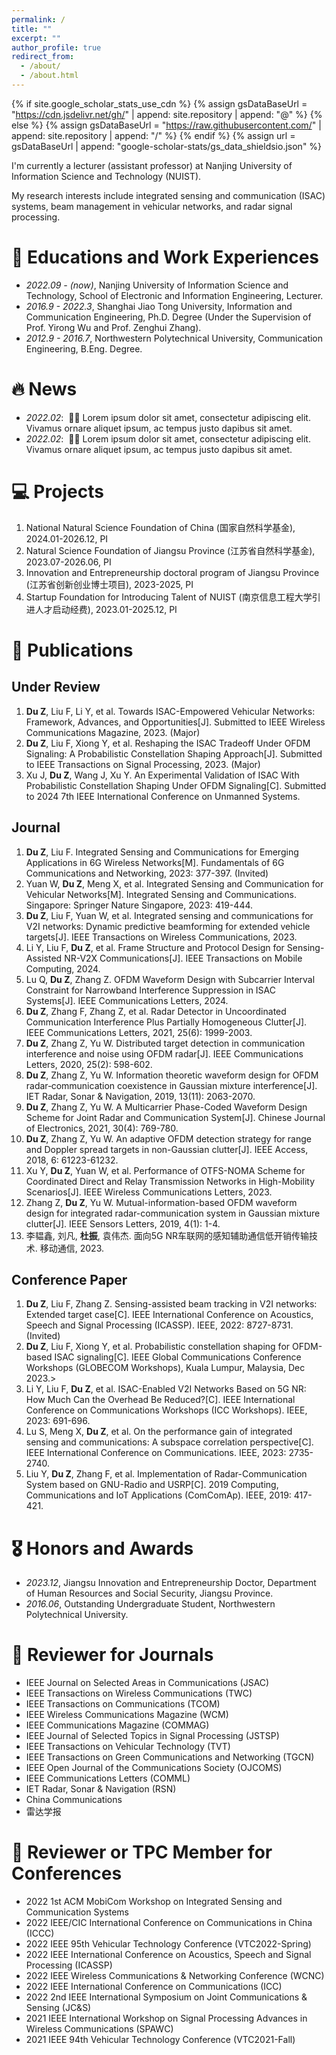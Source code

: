 ```yaml
---
permalink: /
title: ""
excerpt: ""
author_profile: true
redirect_from: 
  - /about/
  - /about.html
---
```


{% if site.google_scholar_stats_use_cdn %}
{% assign gsDataBaseUrl = "https://cdn.jsdelivr.net/gh/" | append: site.repository | append: "@" %}
{% else %}
{% assign gsDataBaseUrl = "https://raw.githubusercontent.com/" | append: site.repository | append: "/" %}
{% endif %}
{% assign url = gsDataBaseUrl | append: "google-scholar-stats/gs_data_shieldsio.json" %}

<span class='anchor' id='about-me'></span>

I'm currently a lecturer (assistant professor) at Nanjing University of Information Science and Technology (NUIST). 

My research interests include integrated sensing and communication (ISAC) systems, beam management in vehicular networks, and radar signal processing.

# 📖 Educations and Work Experiences
- *2022.09 - (now)*, Nanjing University of Information Science and Technology, School of Electronic and Information Engineering, Lecturer. 
- *2016.9 - 2022.3*, Shanghai Jiao Tong University, Information and Communication Engineering, Ph.D. Degree (Under the Supervision of Prof. Yirong Wu and Prof. Zenghui Zhang). 
- *2012.9 - 2016.7*, Northwestern Polytechnical University, Communication Engineering, B.Eng. Degree.

# 🔥 News
- *2022.02*: &nbsp;🎉🎉 Lorem ipsum dolor sit amet, consectetur adipiscing elit. Vivamus ornare aliquet ipsum, ac tempus justo dapibus sit amet. 
- *2022.02*: &nbsp;🎉🎉 Lorem ipsum dolor sit amet, consectetur adipiscing elit. Vivamus ornare aliquet ipsum, ac tempus justo dapibus sit amet.

# 💻 Projects
1. National Natural Science Foundation of China (国家自然科学基金), 2024.01-2026.12, PI
2. Natural Science Foundation of Jiangsu Province (江苏省自然科学基金), 2023.07-2026.06, PI
3. Innovation and Entrepreneurship doctoral program of Jiangsu Province (江苏省创新创业博士项目), 2023-2025, PI
4. Startup Foundation for Introducing Talent of NUIST (南京信息工程大学引进人才启动经费), 2023.01-2025.12, PI

# 📝 Publications 
## Under Review ##
1. **Du Z**, Liu F, Li Y, et al. Towards ISAC-Empowered Vehicular Networks: Framework, Advances, and Opportunities[J]. Submitted to IEEE Wireless Communications Magazine, 2023. (Major)
2. **Du Z**, Liu F, Xiong Y, et al. Reshaping the ISAC Tradeoff Under OFDM Signaling: A Probabilistic Constellation Shaping Approach[J]. Submitted to IEEE Transactions on Signal Processing, 2023. (Major)
3. Xu J, **Du Z**, Wang J, Xu Y. An Experimental Validation of ISAC With Probabilistic Constellation Shaping Under OFDM Signaling[C]. Submitted to 2024 7th IEEE International Conference on Unmanned Systems.

## Journal ##
1. **Du Z**, Liu F. Integrated Sensing and Communications for Emerging Applications in 6G Wireless Networks[M]. Fundamentals of 6G Communications and Networking, 2023: 377-397. (Invited)
2. Yuan W, **Du Z**, Meng X, et al. Integrated Sensing and Communication for Vehicular Networks[M]. Integrated Sensing and Communications. Singapore: Springer Nature Singapore, 2023: 419-444.
3. **Du Z**, Liu F, Yuan W, et al. Integrated sensing and communications for V2I networks: Dynamic predictive beamforming for extended vehicle targets[J]. IEEE Transactions on Wireless Communications, 2023.
4. Li Y, Liu F, **Du Z**, et al. Frame Structure and Protocol Design for Sensing-Assisted NR-V2X Communications[J]. IEEE Transactions on Mobile Computing, 2024.
5. Lu Q, **Du Z**, Zhang Z. OFDM Waveform Design with Subcarrier Interval Constraint for Narrowband Interference Suppression in ISAC Systems[J]. IEEE Communications Letters, 2024.
6. **Du Z**, Zhang F, Zhang Z, et al. Radar Detector in Uncoordinated Communication Interference Plus Partially Homogeneous Clutter[J]. IEEE Communications Letters, 2021, 25(6): 1999-2003.
7. **Du Z**, Zhang Z, Yu W. Distributed target detection in communication interference and noise using OFDM radar[J]. IEEE Communications Letters, 2020, 25(2): 598-602.
8. **Du Z**, Zhang Z, Yu W. Information theoretic waveform design for OFDM radar‐communication coexistence in Gaussian mixture interference[J]. IET Radar, Sonar & Navigation, 2019, 13(11): 2063-2070.
9. **Du Z**, Zhang Z, Yu W. A Multicarrier Phase-Coded Waveform Design Scheme for Joint Radar and Communication System[J]. Chinese Journal of Electronics, 2021, 30(4): 769-780.
10. **Du Z**, Zhang Z, Yu W. An adaptive OFDM detection strategy for range and Doppler spread targets in non-Gaussian clutter[J]. IEEE Access, 2018, 6: 61223-61232.
11. Xu Y, **Du Z**, Yuan W, et al. Performance of OTFS-NOMA Scheme for Coordinated Direct and Relay Transmission Networks in High-Mobility Scenarios[J]. IEEE Wireless Communications Letters, 2023.
12. Zhang Z, **Du Z**, Yu W. Mutual-information-based OFDM waveform design for integrated radar-communication system in Gaussian mixture clutter[J]. IEEE Sensors Letters, 2019, 4(1): 1-4.
13. 李韫鑫, 刘凡, **杜振**, 袁伟杰. 面向5G NR车联网的感知辅助通信低开销传输技术. 移动通信, 2023.

## Conference Paper ##
1. **Du Z**, Liu F, Zhang Z. Sensing-assisted beam tracking in V2I networks: Extended target case[C]. IEEE International Conference on Acoustics, Speech and Signal Processing (ICASSP). IEEE, 2022: 8727-8731. (Invited)
2. **Du Z**, Liu F, Xiong Y, et al. Probabilistic constellation shaping for OFDM-based ISAC signaling[C]. IEEE Global Communications Conference Workshops (GLOBECOM Workshops), Kuala Lumpur, Malaysia, Dec 2023.>
3. Li Y, Liu F, **Du Z**, et al. ISAC-Enabled V2I Networks Based on 5G NR: How Much Can the Overhead Be Reduced?[C]. IEEE International Conference on Communications Workshops (ICC Workshops). IEEE, 2023: 691-696.
4. Lu S, Meng X, **Du Z**, et al. On the performance gain of integrated sensing and communications: A subspace correlation perspective[C]. IEEE International Conference on Communications. IEEE, 2023: 2735-2740.
5. Liu Y, **Du Z**, Zhang F, et al. Implementation of Radar-Communication System based on GNU-Radio and USRP[C]. 2019 Computing, Communications and IoT Applications (ComComAp). IEEE, 2019: 417-421.

# 🎖 Honors and Awards
- *2023.12*, Jiangsu Innovation and Entrepreneurship Doctor, Department of Human Resources and Social Security, Jiangsu Province.
- *2016.06*, Outstanding Undergraduate Student, Northwestern Polytechnical University.

# 💬 Reviewer for Journals
- IEEE Journal on Selected Areas in Communications (JSAC)
- IEEE Transactions on Wireless Communications (TWC)
- IEEE Transactions on Communications (TCOM)
- IEEE Wireless Communications Magazine (WCM)
- IEEE Communications Magazine (COMMAG)
- IEEE Journal of Selected Topics in Signal Processing (JSTSP)
- IEEE Transactions on Vehicular Technology (TVT)
- IEEE Transactions on Green Communications and Networking (TGCN)
- IEEE Open Journal of the Communications Society (OJCOMS)
- IEEE Communications Letters (COMML)
- IET Radar, Sonar & Navigation (RSN)
- China Communications
- 雷达学报

# 💬 Reviewer or TPC Member for Conferences
- 2022 1st ACM MobiCom Workshop on Integrated Sensing and Communication Systems
- 2022 IEEE/CIC International Conference on Communications in China (ICCC)
- 2022 IEEE 95th Vehicular Technology Conference (VTC2022-Spring)
- 2022 IEEE International Conference on Acoustics, Speech and Signal Processing (ICASSP)
- 2022 IEEE Wireless Communications & Networking Conference (WCNC)
- 2022 IEEE International Conference on Communications (ICC)
- 2022 2nd IEEE International Symposium on Joint Communications & Sensing (JC&S)
- 2021 IEEE International Workshop on Signal Processing Advances in Wireless Communications (SPAWC)
- 2021 IEEE 94th Vehicular Technology Conference (VTC2021-Fall)
